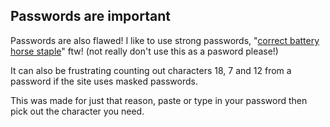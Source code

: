 ## Passwords are important

Passwords are also flawed! I like to use strong passwords, "[correct
battery horse staple]" ftw! (not really don't use this as a pasword
please!)

It can also be frustrating counting out characters 18, 7 and 12 from a
password if the site uses masked passwords.

This was made for just that reason, paste or type in your password
then pick out the character you need.

<!-- Links -->

[correct battery horse staple]: https://xkcd.com/936/
